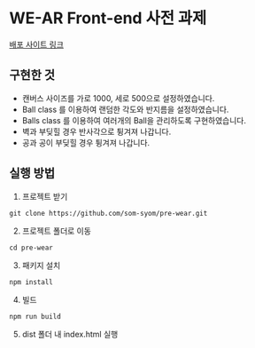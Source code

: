 # WE-AR Front-end 사전 과제

[배포 사이트 링크]()

## 구현한 것

- 캔버스 사이즈를 가로 1000, 세로 500으로 설정하였습니다.
- Ball class 를 이용하여 랜덤한 각도와 반지름을 설정하였습니다.
- Balls class 를 이용하여 여러개의 Ball을 관리하도록 구현하였습니다.
- 벽과 부딪힐 경우 반사각으로 튕겨져 나갑니다.
- 공과 공이 부딪힐 경우 튕겨져 나갑니다.

## 실행 방법

1. 프로젝트 받기

```
git clone https://github.com/som-syom/pre-wear.git
```

2. 프로젝트 폴더로 이동

```
cd pre-wear
```

3. 패키지 설치

```
npm install
```

4. 빌드

```
npm run build
```

5. dist 폴더 내 index.html 실행
